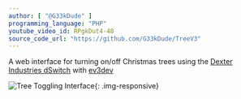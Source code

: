 ```yaml
---
author: [ "@G33kDude" ]
programming_language: "PHP"
youtube_video_id: RPgkDut4-48
source_code_url: "https://github.com/G33kDude/TreeV3"
---
```


A web interface for turning on/off Christmas trees using the [Dexter Industries dSwitch](https://www.dexterindustries.com/manual/dswitch-kit) with [ev3dev](http://www.ev3dev.org/)

![Tree Toggling Interface](/images/projects/2014-11-30-TreeV3/TreeOn.png){: .img-responsive}
